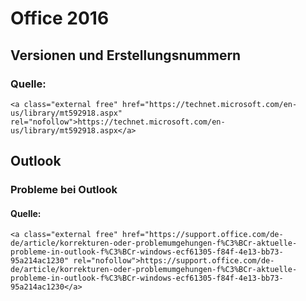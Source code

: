 # Office 2016

## <span class="mw-headline" id="bkmrk-versionen-und-erstel-1">Versionen und Erstellungsnummern</span>

### <span class="mw-headline" id="bkmrk-quelle%3A-1">Quelle:</span>

```
<a class="external free" href="https://technet.microsoft.com/en-us/library/mt592918.aspx" rel="nofollow">https://technet.microsoft.com/en-us/library/mt592918.aspx</a>
```

## <span class="mw-headline" id="bkmrk-outlook-1">Outlook</span>

### <span class="mw-headline" id="bkmrk-probleme-bei-outlook-1">Probleme bei Outlook</span>

#### <span class="mw-headline" id="bkmrk-quelle%3A-3">Quelle:</span>

```
<a class="external free" href="https://support.office.com/de-de/article/korrekturen-oder-problemumgehungen-f%C3%BCr-aktuelle-probleme-in-outlook-f%C3%BCr-windows-ecf61305-f84f-4e13-bb73-95a214ac1230" rel="nofollow">https://support.office.com/de-de/article/korrekturen-oder-problemumgehungen-f%C3%BCr-aktuelle-probleme-in-outlook-f%C3%BCr-windows-ecf61305-f84f-4e13-bb73-95a214ac1230</a>
```